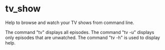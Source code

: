 # tv_show
Help to browse and watch your TV shows from command line.

The command "tv" displays all episodes.
The command "tv -u" displays only episodes that are unwatched.
The command "tv -h" is used to display help.
